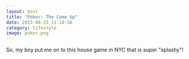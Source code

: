 ```yaml
---
layout: post
title: "Poker: The Come Up"
date: 2015-08-23 11:18:58
category: lifestyle
image: poker.png
---
```

So, my boy put me on to this house game in NYC that is super "splashy"!